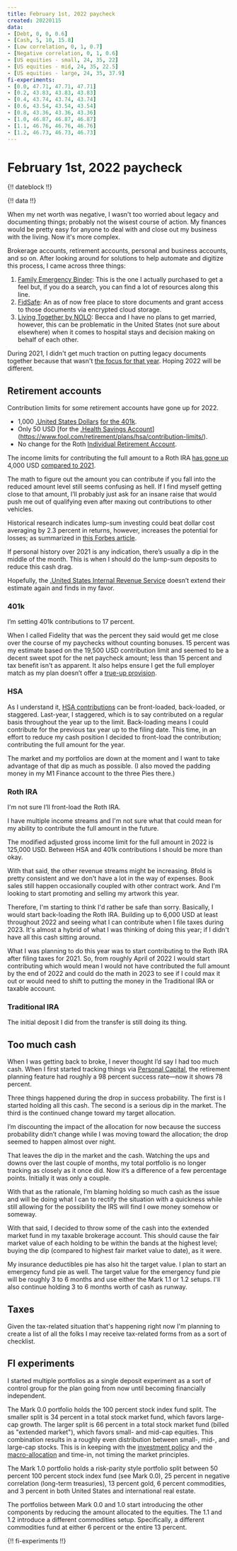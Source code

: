 ```yaml
---
title: February 1st, 2022 paycheck
created: 20220115
data:
- [Debt, 0, 0, 0.6]
- [Cash, 5, 10, 15.8]
- [Low correlation, 0, 1, 0.7]
- [Negative correlation, 0, 1, 0.6]
- [US equities - small, 24, 35, 22]
- [US equities - mid, 24, 35, 22.5]
- [US equities - large, 24, 35, 37.9]
fi-experiments:
- [0.0, 47.71, 47.71, 47.71]
- [0.2, 43.83, 43.83, 43.83]
- [0.4, 43.74, 43.74, 43.74]
- [0.6, 43.54, 43.54, 43.54]
- [0.8, 43.36, 43.36, 43.36]
- [1.0, 46.87, 46.87, 46.87]
- [1.1, 46.76, 46.76, 46.76]
- [1.2, 46.73, 46.73, 46.73]
---
```


# February 1st, 2022 paycheck

{!! dateblock !!}

{!! data !!}

When my net worth was negative, I wasn't too worried about legacy and documenting things; probably not the wisest course of action. My finances would be pretty easy for anyone to deal with and close out my business with the living. Now it's more complex. 

Brokerage accounts, retirement accounts, personal and business accounts, and so on. After looking around for solutions to help automate and digitize this process, I came across three things:

1. [Family Emergency Binder](https://smartmoneymamas.com/ice-binder/): This is the one I actually purchased to get a feel but, if you do a search, you can find a lot of resources along this line.
2. [FidSafe](https://www.fidsafe.com): An as of now free place to store documents and grant access to those documents via encrypted cloud storage.
3. [Living Together by NOLO](https://www.nolo.com/legal-encyclopedia/living-together): Becca and I have no plans to get married, however, this can be problematic in the United States (not sure about elsewhere) when it comes to hospital stays and decision making on behalf of each other.

During 2021, I didn't get much traction on putting legacy documents together because that wasn't [the focus for that year](https://joshbruce.com/finances/building-wealth-paycheck-to-paycheck/20220101/). Hoping 2022 will be different.

## Retirement accounts 

Contribution limits for some retirement accounts have gone up for 2022. 

- 1,000 [.United States Dollars](USD) [for the 401k](https://www.irs.gov/newsroom/irs-announces-401k-limit-increases-to-20500). 
- Only 50 USD [for the [.Health Savings Account](HSA)](https://www.fool.com/retirement/plans/hsa/contribution-limits/). 
- No change for the Roth [Individual Retirement Account](IRA).

The income limits for contributing the full amount to a Roth IRA [has gone up](https://www.irs.gov/retirement-plans/plan-participant-employee/amount-of-roth-ira-contributions-that-you-can-make-for-2022) 4,000 USD [compared to 2021](https://www.irs.gov/retirement-plans/amount-of-roth-ira-contributions-that-you-can-make-for-2021). 

The math to figure out the amount you can contribute if you fall into the reduced amount level still seems confusing as hell. If I find myself getting close to that amount, I’ll probably just ask for an insane raise that would push me out of qualifying even after maxing out contributions to other vehicles. 

Historical research indicates lump-sum investing could beat dollar cost averaging by 2.3 percent in returns, however, increases the potential for losses; as summarized in [this Forbes article](https://www.forbes.com/sites/robertberger/2021/02/12/dollar-cost-averaging-vs-lump-sum-investing-how-to-decide/?sh=5d861c917c50). 

If personal history over 2021 is any indication, there’s usually a dip in the middle of the month. This is when I should do the lump-sum deposits to reduce this cash drag.

Hopefully, the [.United States Internal Revenue Service](IRS) doesn’t extend their estimate again and finds in my favor.

### 401k

I’m setting 401k contributions to 17 percent. 

When I called Fidelity that was the percent they said would get me close over the course of my paychecks without counting bonuses. 15 percent was my estimate based on the 19,500 USD contribution limit and seemed to be a decent sweet spot for the net paycheck amount; less than 15 percent and tax benefit isn't as apparent. It also helps ensure I get the full employer match as my plan doesn’t offer a [true-up provision](https://www.forbes.com/sites/ashleaebeling/2017/05/26/beware-these-401k-match-traps/?sh=714f64c391c6).

### HSA

As I understand it, [HSA contributions](https://healthsavings.com/about-hsas/contributions/) can be front-loaded, back-loaded, or staggered. Last-year, I staggered, which is to say contributed on a regular basis throughout the year up to the limit. Back-loading means I could contribute for the previous tax year up to the filing date. This time, in an effort to reduce my cash position I decided to front-load the contribution; contributing the full amount for the year.

The market and my portfolios are down at the moment and I want to take advantage of that dip as much as possible. (I also moved the padding money in my M1 Finance account to the three Pies there.)

### Roth IRA

I'm not sure I’ll front-load the Roth IRA. 

I have multiple income streams and I'm not sure what that could mean for my ability to contribute the full amount in the future.

The modified adjusted gross  income limit for the full amount in 2022 is 125,000 USD. Between HSA and 401k contributions I should be more than okay.

With that said, the other revenue streams might be increasing. 8fold is pretty consistent and we don't have a lot in the way of expenses. Book sales still happen occasionally coupled with other contract work. And I'm looking to start promoting and selling my artwork this year.

Therefore, I'm starting to think I'd rather be safe than sorry. Basically, I would start back-loading the Roth IRA. Building up to 6,000 USD at least throughout 2022 and seeing what I can contribute when I file taxes during 2023. It's almost a hybrid of what I was thinking of doing this year; if I didn't have all this cash sitting around.

What I was planning to do this year was to start contributing to the Roth IRA after filing taxes for 2021. So, from roughly April of 2022 I would start contributing which would mean I would not have contributed the full amount by the end of 2022 and could do the math in 2023 to see if I could max it out or would need to shift to putting the money in the Traditional IRA or taxable account.

### Traditional IRA

The initial deposit I did from the transfer is still doing its thing.

## Too much cash

When I was getting back to broke, I never thought I’d say I had too much cash. When I first started tracking things via [Personal Capital](https://www.personalcapital.com), the retirement planning feature had roughly a 98 percent success rate—now it shows 78 percent.

Three things happened during the drop in success probability. The first is I started holding all this cash. The second is a serious dip in the market. The third is the continued change toward my target allocation. 

I’m discounting the impact of the allocation for now because the success probability didn’t change while I was moving toward the allocation; the drop seemed to happen almost over night.

That leaves the dip in the market and the cash. Watching the ups and downs over the last couple of months, my total portfolio is no longer tracking as closely as it once did. Now it’s a difference of a few percentage points. Initially it was only a couple.

With that as the rationale, I’m blaming holding so much cash as the issue and will be doing what I can to rectify the situation with a quickness while still allowing for the possibility the IRS will find I owe money somehow or someway.

With that said, I decided to throw some of the cash into the extended market fund in my taxable brokerage account. This should cause the fair market value of each holding to be within the bands at the highest level; buying the dip (compared to highest fair market value to date), as it were. 

My insurance deductibles pie has also hit the target value. I plan to start an emergency fund pie as well. The target value for the emergency fund pie will be roughly 3 to 6 months and use either the Mark 1.1 or 1.2 setups. I'll also continue holding 3 to 6 months worth of cash as runway.

## Taxes

Given the tax-related situation that's happening right now I'm planning to create a list of all the folks I may receive tax-related forms from as a sort of checklist.

## FI experiments

I started multiple portfolios as a single deposit experiment as a sort of control group for the plan going from now until becoming financially independent. 

The Mark 0.0 portfolio holds the 100 percent stock index fund split. The smaller split is 34 percent in a total stock market fund, which favors large-cap growth. The larger split is 66 percent in a total stock market fund (billed as "extended market"), which favors small- and mid-cap equities. This combination results in a roughly even distribution between small-, mid-, and large-cap stocks. This is in keeping with the [investment policy](/finances/investment-policy/) and the [macro-allocation](/finances/#principles) and time-in, not timing the market principles.

The Mark 1.0 portfolio holds a risk-parity style portfolio split between 50 percent 100 percent stock index fund (see Mark 0.0), 25 percent in negative correlation (long-term treasuries), 13 percent gold, 6 percent commodities, and 3 percent in both United States and international real estate.

The portfolios between Mark 0.0 and 1.0 start introducing the other components by reducing the amount allocated to the equities. The 1.1 and 1.2 introduce a different commodities setup. Specifically, a different commodities fund at either 6 percent or the entire 13 percent.

{!! fi-experiments !!}
